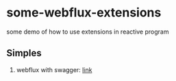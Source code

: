 # some-webflux-extensions
some demo of how to use extensions in reactive program

## Simples

1. webflux with swagger: [link](https://github.com/Gsealy/some-webflux-extensions/tree/master/boot2-with-swagger)

